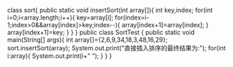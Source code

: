 class sort{
  public static void insertSort(int array[]){
		int key,index;
		for(int i=0;i<array.length;i++){
			key=array[i];
			for(index=i-1;index>0&&array[index]>key;index--){
				array[index+1]=array[index];
			}
			array[index+1]=key;
		}
	}
}
public class SortTest {
	public static void main(String[] args){
		int array[]={2,6,9,34,18,3,48,16,29};
		sort.insertSort(array);
		System.out.print("直接插入排序的最终结果为:");
		for(int i:array){
			System.out.print(i+" ");
		}
	}
}
